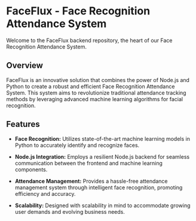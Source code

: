 # FaceFlux - Face Recognition Attendance System

Welcome to the FaceFlux backend repository, the heart of our Face Recognition Attendance System.

## Overview

FaceFlux is an innovative solution that combines the power of Node.js and Python to create a robust and efficient Face Recognition Attendance System. This system aims to revolutionize traditional attendance tracking methods by leveraging advanced machine learning algorithms for facial recognition.

## Features

- **Face Recognition:** Utilizes state-of-the-art machine learning models in Python to accurately identify and recognize faces.
  
- **Node.js Integration:** Employs a resilient Node.js backend for seamless communication between the frontend and machine learning components.

- **Attendance Management:** Provides a hassle-free attendance management system through intelligent face recognition, promoting efficiency and accuracy.

- **Scalability:** Designed with scalability in mind to accommodate growing user demands and evolving business needs.

